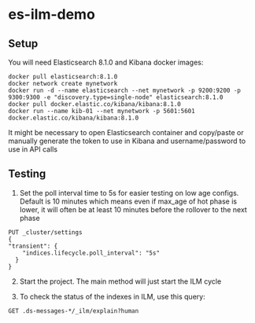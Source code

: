 # es-ilm-demo

## Setup

You will need Elasticsearch 8.1.0 and Kibana docker images:

```
docker pull elasticsearch:8.1.0 
docker network create mynetwork
docker run -d --name elasticsearch --net mynetwork -p 9200:9200 -p 9300:9300 -e "discovery.type=single-node" elasticsearch:8.1.0
docker pull docker.elastic.co/kibana/kibana:8.1.0                                          
docker run --name kib-01 --net mynetwork -p 5601:5601 docker.elastic.co/kibana/kibana:8.1.0
```

It might be necessary to open Elasticsearch container and copy/paste or manually generate the token to use in Kibana and username/password to use in API calls




## Testing

1. Set the poll interval time to 5s for easier testing on low age configs. Default is 10 minutes which means even if max_age of hot phase is lower, it will often be at least 10 minutes before the rollover to the next phase

```
PUT _cluster/settings
{
"transient": {
    "indices.lifecycle.poll_interval": "5s"
  }
}
```

2. Start the project. The main method will just start the ILM cycle

3. To check the status of the indexes in ILM, use this query:

```
GET .ds-messages-*/_ilm/explain?human
```
